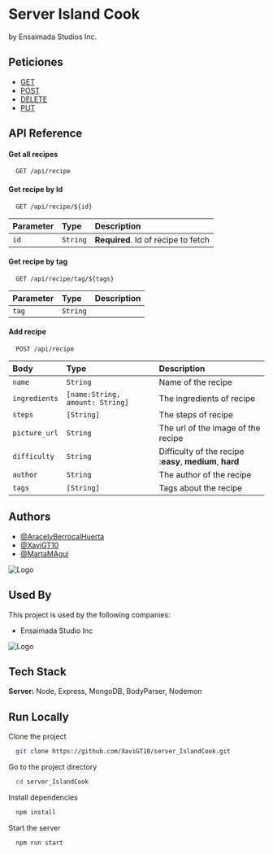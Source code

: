 # Server Island Cook

by Ensaimada Studios Inc.

## Peticiones

- [GET](https://awesomeopensource.com/project/elangosundar/awesome-README-templates)
- [POST](https://github.com/matiassingers/awesome-readme)
- [DELETE](https://bulldogjob.com/news/449-how-to-write-a-good-readme-for-your-github-project)
- [PUT](https://bulldogjob.com/news/449-how-to-write-a-good-readme-for-your-github-project)


## API Reference

#### Get all recipes

```http
  GET /api/recipe
```

#### Get recipe by Id

```http
  GET /api/recipe/${id}
```

| Parameter | Type     | Description                       |
| :-------- | :------- | :-------------------------------- |
| `id`      | `String` | **Required**. Id of recipe to fetch |

#### Get recipe by tag

```http
  GET /api/recipe/tag/${tags}
```

| Parameter | Type     | Description                       |
| :-------- | :------- | :-------------------------------- |
| `tag`      | `String` |  |

#### Add recipe

```http
  POST /api/recipe
```

| Body      | Type     | Description                       |
| :-------- | :------- | :-------------------------------- |
| `name`    | `String` | Name of the recipe |
| `ingredients`| `[name:String, amount: String]` | The ingredients of recipe |
| `steps`      | `[String]` | The steps of recipe |
| `picture_url`| `String` | The url of the image of the recipe|
| `difficulty`| `String` | Difficulty of the recipe :**easy**, **medium**, **hard** |
| `author`| `String` | The author of the recipe|
| `tags`| `[String]` | Tags about the recipe |



## Authors

- [@AracelyBerrocalHuerta](https://github.com/aracelyberrocalhuerta)
- [@XaviGT10](https://github.com/XaviGT10)
- [@MartaMAgui](https://github.com/martamagui)


![Logo](https://github.com/XaviGT10/server_IslandCook/blob/main/Resources/logoApp.png?raw=true)


## Used By

This project is used by the following companies:

- Ensaimada Studio Inc

![Logo](https://github.com/XaviGT10/server_IslandCook/blob/main/Resources/CompanyLogo.png?raw=true)



## Tech Stack


**Server:** Node, Express, MongoDB, BodyParser, Nodemon


## Run Locally

Clone the project

```bash
  git clone https://github.com/XaviGT10/server_IslandCook.git
```

Go to the project directory

```bash
  cd server_IslandCook
```

Install dependencies

```bash
  npm install
```

Start the server

```bash
  npm run start
```

